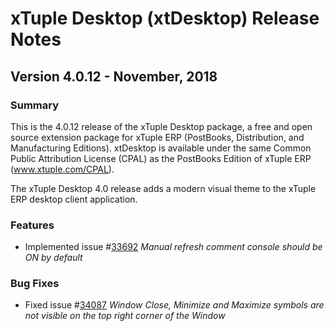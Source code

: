 # xTuple Desktop (xtDesktop) Release Notes
## Version 4.0.12 - November, 2018

### Summary

This is the 4.0.12 release of the xTuple Desktop package, a free and
open source extension package for xTuple ERP (PostBooks, Distribution,
and Manufacturing Editions).  xtDesktop is available under the same
Common Public Attribution License (CPAL) as the PostBooks Edition
of xTuple ERP (www.xtuple.com/CPAL).

The xTuple Desktop 4.0 release adds a modern visual theme to the
xTuple ERP desktop client application.

### Features

- Implemented issue #[33692](http://www.xtuple.org/xtincident/view/bugs/33692) _Manual refresh comment console should be ON by default_

### Bug Fixes

- Fixed issue #[34087](http://www.xtuple.org/xtincident/view/bugs/34087) _Window Close, Minimize and Maximize symbols are not visible on the top right corner of the Window_
